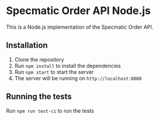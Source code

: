 # Specmatic Order API Node.js

This is a Node.js implementation of the Specmatic Order API.

## Installation

1. Clone the repository
2. Run `npm install` to install the dependencies
3. Run `npm start` to start the server
4. The server will be running on `http://localhost:8080`

## Running the tests

Run `npm run test-ci` to run the tests
